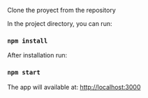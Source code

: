 Clone the proyect from the repository

In the project directory, you can run:

### `npm install`

After installation run:

### `npm start`

The app will available at: [http://localhost:3000](http://localhost:3000)
